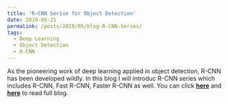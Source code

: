 ```yaml
---
title: 'R-CNN Serise for Object Detection'
date: 2019-05-21
permalink: /posts/2019/05/blog-R-CNN-Series/
tags:
  - Deep Learning
  - Object Detection
  - R-CNN
---
```


As the pioneering work of deep learning applied in object detection, R-CNN has been developed wildly. In this blog I will introduc R-CNN series which includes R-CNN, Fast R-CNN, Faster R-CNN as well. You can click [**here**](https://zhuanlan.zhihu.com/p/60033491) and [**here**](https://pridelee.github.io/files/blog/R_CNN_Faster-R-CNN.pdf) to read full blog. 
